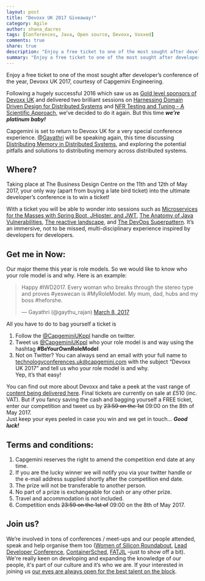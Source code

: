 ```yaml
---
layout: post
title: "Devoxx UK 2017 Giveaway!"
category: Agile
author: shana_dacres
tags: [Conferences, Java, Open source, Devoxx, Voxxed]
comments: true
share: true
description: "Enjoy a free ticket to one of the most sought after developer’s conference of the year, Devoxx UK"
summary: "Enjoy a free ticket to one of the most sought after developer’s conference of the year, Devoxx UK 2017, courtesy of Capgemini Engineering."
---
```


Enjoy a free ticket to one of the most sought after developer’s conference of the year, Devoxx UK 2017, courtesy of Capgemini Engineering.

Following a hugely successful 2016 which saw us as [Gold level sponsors of Devoxx UK](https://capgemini.github.io/agile/were-heading-to-devoxx/) and delivered two brilliant sessions on [Harnessing Domain Driven Design for Distributed Systems](https://youtu.be/j5tFNT55kmM) and [NFR Testing and Tuning - A Scientific Approach](https://youtu.be/SgM-ZRs-CyY), we’ve decided to do it again. But this time ***we’re platinum baby!*** 

Capgemini is set to return to Devoxx UK for a very special conference experience. [@Gayathri](https://twitter.com/gaythu_rajan) will be speaking again, this time discussing [Distributing Memory in Distributed Systems](http://cfp.devoxx.co.uk/2017/talk/FSQ-8848/Distributing_Memory_in_Distributed_Systems), and exploring the potential pitfalls and solutions to distributing memory across distributed systems.

## Where?

Taking place at The Business Design Centre on the 11th and 12th of May 2017, your only way (apart from buying a late bird ticket) into the ultimate developer’s conference is to win a ticket!

With a ticket you will be able to wonder into sessions such as [Microservices for the Masses with Spring Boot, JHipster, and JWT](http://cfp.devoxx.co.uk/2017/talk/RUN-7398/Microservices_for_the_Masses_with_Spring_Boot,_JHipster,_and_JWT), [The Anatomy of Java Vulnerabilities](http://cfp.devoxx.co.uk/2017/talk/QFA-7776/The_Anatomy_of_Java_Vulnerabilities), [The reactive landscape](http://cfp.devoxx.co.uk/2017/talk/OMW-8636/The_reactive_landscape), and [The DevOps Superpattern](http://cfp.devoxx.co.uk/2017/talk/IBN-5679/The_DevOps_Superpattern). It’s an immersive, not to be missed, multi-disciplinary experience inspired by developers for developers.

## Get me in Now:

Our major theme this year is role models. So we would like to know who your role model is and why. Here is an example:

<blockquote class="twitter-tweet tw-align-center" data-lang="en"><p lang="en" dir="ltr">Happy #IWD2017. Every woman who breaks through the stereo type and proves #yeswecan is #MyRoleModel. My mum, dad, hubs and my boss #heforshe.</p>&mdash; Gayathri (@gaythu_rajan) <a href="https://twitter.com/gaythu_rajan/status/839400328088911875">March 8, 2017</a></blockquote>
<script async src="//platform.twitter.com/widgets.js" charset="utf-8"></script>


All you have to do to bag yourself a ticket is

1. Follow the [@CapgeminiUKppl](https://twitter.com/CapgeminiUKppl) handle on twitter. 
2. Tweet us [@CapgeminiUKppl](https://twitter.com/CapgeminiUKppl) who your role model is and way using the hashtag **#BeYourOwnRoleModel**
3. Not on Twitter? You can always send an email with your full name to [technologyconferences.uk@capgemini.com](mailto:technologyconferences.uk@capgemini.com) with the subject “Devoxx UK 2017” and tell us who your role model is and why.  
Yep, it’s that easy!

You can find out more about Devoxx and take a peek at the vast range of [content being delivered here](http://www.devoxx.co.uk/). Final tickets are currently on sale at £510 (inc. VAT).
But if you fancy saving the cash and bagging yourself a FREE ticket, enter our competition and tweet us by ~~23:59 on the 1st~~ 09:00 on the 8th of May 2017.  
Just keep your eyes peeled in case you win and we get in touch... 
***Good luck!***



## Terms and conditions:

1. Capgemini reserves the right to amend the competition end date at any time.
2. If you are the lucky winner we will notify you via your twitter handle or the e-mail address supplied shortly after the competition end date.
3. The prize will not be transferable to another person.
4. No part of a prize is exchangeable for cash or any other prize.
5. Travel and accommodation is not included.
6. Competition ends ~~23:59 on the 1st of~~ 09:00 on the 8th of May 2017.




## Join us?

We’re involved in tons of conferences / meet-ups and our people attended, speak and help organise them too ([Women of Silicon Roundabout](https://capgemini.github.io/learning/women-in-tech-conf), [Lead Developer Conference](https://capgemini.github.io/learning/lead-developer/), [ContainerSched](https://capgemini.github.io/devops/sponsoring-containersched/), [FATJIL](https://capgemini.github.io/blog/capgemini-hiring-fatjil/) –just to show off a bit). 
We're really keen on developing and expanding the knowledge of our people, it's part of our culture and it’s who we are. If your interested in joining us [our eyes are always open for the best talent on the block](https://www.uk.capgemini.com/careers/apply-now). 

